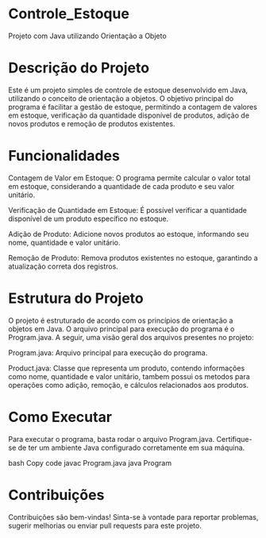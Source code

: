 # Controle_Estoque
Projeto com Java utilizando Orientação a Objeto

# Descrição do Projeto
Este é um projeto simples de controle de estoque desenvolvido em Java, utilizando o conceito de orientação a objetos. O objetivo principal do programa é facilitar a gestão de estoque, permitindo a contagem de valores em estoque, verificação da quantidade disponível de produtos, adição de novos produtos e remoção de produtos existentes.

# Funcionalidades
Contagem de Valor em Estoque: O programa permite calcular o valor total em estoque, considerando a quantidade de cada produto e seu valor unitário.

Verificação de Quantidade em Estoque: É possível verificar a quantidade disponível de um produto específico no estoque.

Adição de Produto: Adicione novos produtos ao estoque, informando seu nome, quantidade e valor unitário.

Remoção de Produto: Remova produtos existentes no estoque, garantindo a atualização correta dos registros.

# Estrutura do Projeto
O projeto é estruturado de acordo com os princípios de orientação a objetos em Java. O arquivo principal para execução do programa é o Program.java. A seguir, uma visão geral dos arquivos presentes no projeto:

Program.java: Arquivo principal para execução do programa.

Product.java: Classe que representa um produto, contendo informações como nome, quantidade e valor unitário, tambem possui os metodos para operações como adição, remoção, e cálculos relacionados aos produtos.


# Como Executar
Para executar o programa, basta rodar o arquivo Program.java. Certifique-se de ter um ambiente Java configurado corretamente em sua máquina.

bash
Copy code
javac Program.java
java Program

# Contribuições
Contribuições são bem-vindas! Sinta-se à vontade para reportar problemas, sugerir melhorias ou enviar pull requests para este projeto.
